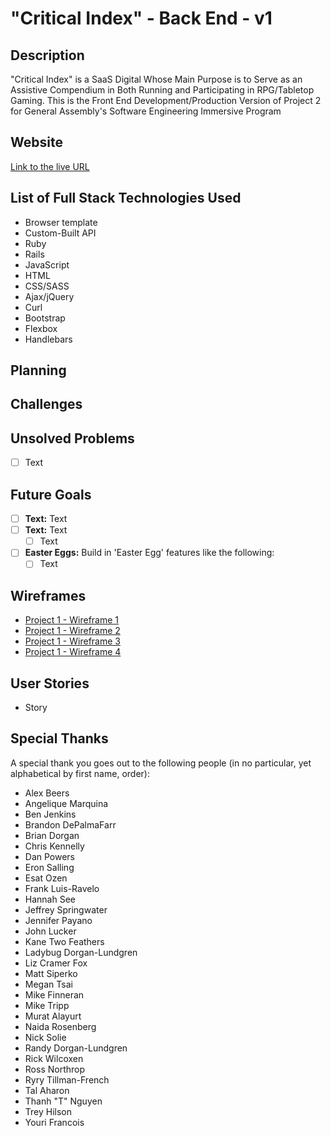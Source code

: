 # "Critical Index" - Back End - v1

## Description
"Critical Index" is a SaaS Digital Whose Main Purpose is to Serve as an Assistive Compendium in Both Running and Participating in RPG/Tabletop Gaming. This is the Front End Development/Production Version of Project 2 for General Assembly's Software Engineering Immersive Program

## Website
[Link to the live URL](https://rscottlundgren.github.io/index-client/)

## List of Full Stack Technologies Used
- Browser template
- Custom-Built API
- Ruby
- Rails
- JavaScript
- HTML
- CSS/SASS
- Ajax/jQuery
- Curl
- Bootstrap
- Flexbox
- Handlebars

## Planning

## Challenges

## Unsolved Problems
* [ ] Text

## Future Goals
* [ ] __Text:__ Text
* [ ] __Text:__ Text
    * [ ] Text

* [ ] __Easter Eggs:__ Build in 'Easter Egg' features like the following:
    * [ ] Text

## Wireframes
- [Project 1 - Wireframe 1](https://www.dropbox.com/s/br56crxhhcp2ptm/Project%201_WireFrame%201.pdf?dl=0)
- [Project 1 - Wireframe 2](https://www.dropbox.com/s/wo6s52pnsp1upds/Project%201_WireFrame%202.pdf?dl=0)
- [Project 1 - Wireframe 3](https://www.dropbox.com/s/bi1ul68hd2qiiap/Project%201_WireFrame%203.pdf?dl=0)
- [Project 1 - Wireframe 4](https://www.dropbox.com/s/lreylp8rl7jtjop/Project%201_WireFrame%204.pdf?dl=0)

## User Stories
- Story

## Special Thanks
A special thank you goes out to the following people (in no particular, yet alphabetical by first name, order):

- Alex Beers
- Angelique Marquina
- Ben Jenkins
- Brandon DePalmaFarr
- Brian Dorgan
- Chris Kennelly
- Dan Powers
- Eron Salling
- Esat Ozen
- Frank Luis-Ravelo
- Hannah See
- Jeffrey Springwater
- Jennifer Payano
- John Lucker
- Kane Two Feathers
- Ladybug Dorgan-Lundgren
- Liz Cramer Fox
- Matt Siperko
- Megan Tsai
- Mike Finneran
- Mike Tripp
- Murat Alayurt
- Naida Rosenberg
- Nick Solie
- Randy Dorgan-Lundgren
- Rick Wilcoxen
- Ross Northrop
- Ryry Tillman-French
- Tal Aharon
- Thanh "T" Nguyen
- Trey Hilson
- Youri Francois

